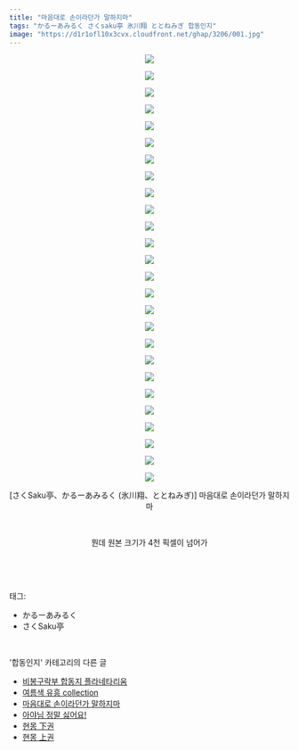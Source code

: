 ```yaml
---
title: "마음대로 손이라던가 말하지마"
tags: "かるーあみるく さくsaku亭 氷川翔 ととねみぎ 합동인지"
image: "https://d1r1ofl10x3cvx.cloudfront.net/ghap/3206/001.jpg"
---
```

<div class="article">
<p style="text-align: center; clear: none; float: none;"><img src="{{ site.imgserver7 }}/ghap/3206/001.jpg"/></p>
<p style="text-align: center; clear: none; float: none;"><img src="{{ site.imgserver7 }}/ghap/3206/002.jpg"/></p>
<p style="text-align: center; clear: none; float: none;"><img src="{{ site.imgserver7 }}/ghap/3206/003.jpg"/></p>
<p style="text-align: center; clear: none; float: none;"><img src="{{ site.imgserver7 }}/ghap/3206/004.jpg"/></p>
<p style="text-align: center; clear: none; float: none;"><img src="{{ site.imgserver7 }}/ghap/3206/005.jpg"/></p>
<p style="text-align: center; clear: none; float: none;"><img src="{{ site.imgserver7 }}/ghap/3206/006.jpg"/></p>
<p style="text-align: center; clear: none; float: none;"><img src="{{ site.imgserver7 }}/ghap/3206/007.jpg"/></p>
<p style="text-align: center; clear: none; float: none;"><img src="{{ site.imgserver7 }}/ghap/3206/008.jpg"/></p>
<p style="text-align: center; clear: none; float: none;"><img src="{{ site.imgserver7 }}/ghap/3206/009.jpg"/></p>
<p style="text-align: center; clear: none; float: none;"><img src="{{ site.imgserver7 }}/ghap/3206/010.jpg"/></p>
<p style="text-align: center; clear: none; float: none;"><img src="{{ site.imgserver7 }}/ghap/3206/011.jpg"/></p>
<p style="text-align: center; clear: none; float: none;"><img src="{{ site.imgserver7 }}/ghap/3206/012.jpg"/></p>
<p style="text-align: center; clear: none; float: none;"><img src="{{ site.imgserver7 }}/ghap/3206/013.jpg"/></p>
<p style="text-align: center; clear: none; float: none;"><img src="{{ site.imgserver7 }}/ghap/3206/014.jpg"/></p>
<p style="text-align: center; clear: none; float: none;"><img src="{{ site.imgserver7 }}/ghap/3206/015.jpg"/></p>
<p style="text-align: center; clear: none; float: none;"><img src="{{ site.imgserver7 }}/ghap/3206/016.jpg"/></p>
<p style="text-align: center; clear: none; float: none;"><img src="{{ site.imgserver7 }}/ghap/3206/017.jpg"/></p>
<p style="text-align: center; clear: none; float: none;"><img src="{{ site.imgserver7 }}/ghap/3206/018.jpg"/></p>
<p style="text-align: center; clear: none; float: none;"><img src="{{ site.imgserver7 }}/ghap/3206/019.jpg"/></p>
<p style="text-align: center; clear: none; float: none;"><img src="{{ site.imgserver7 }}/ghap/3206/020.jpg"/></p>
<p style="text-align: center; clear: none; float: none;"><img src="{{ site.imgserver7 }}/ghap/3206/021.jpg"/></p>
<p style="text-align: center; clear: none; float: none;"><img src="{{ site.imgserver7 }}/ghap/3206/022.jpg"/></p>
<p style="text-align: center; clear: none; float: none;"><img src="{{ site.imgserver7 }}/ghap/3206/023.jpg"/></p>
<p style="text-align: center; clear: none; float: none;"><img src="{{ site.imgserver7 }}/ghap/3206/024.jpg"/></p>
<p style="text-align: center; clear: none; float: none;"><img src="{{ site.imgserver7 }}/ghap/3206/025.jpg"/></p>
<p style="text-align: center; clear: none; float: none;"><img src="{{ site.imgserver7 }}/ghap/3206/026.jpg"/></p>
<p style="text-align: center; clear: none; float: none;">[さくSaku亭、かるーあみるく (氷川翔、ととねみぎ)] 마음대로 손이라던가 말하지마</p>
<p style="text-align: center; clear: none; float: none;"><br/></p>
<p style="text-align: center; clear: none; float: none;">뭔데 원본 크기가 4천 픽셀이 넘어가</p>
<p><br/></p>
</div><br/>
<div class="tagTrail">
<p>태그: </p>
<ul>
<li>かるーあみるく</li>
<li>さくSaku亭</li>
</ul>
</div><br/>
<div class="another">
<p>'합동인지' 카테고리의 다른 글</p>
<ul>
<li><a href="/ghap_3247">비봉구락부 합동지 플라네타리움</a></li>
<li><a href="/ghap_3246">여름색 유흥 collection</a></li>
<li><a href="/ghap_3206">마음대로 손이라던가 말하지마</a></li>
<li><a href="/ghap_3202">아야님 정말 싫어요!</a></li>
<li><a href="/ghap_3103">현몽 下권</a></li>
<li><a href="/ghap_3102">현몽 上권</a></li>
</ul>
</div><br/>
<div class="cb_module cb_fluid">
<div class="cb_wrt cb_profile">
</div><!-- commentList close -->
</div><br/>
